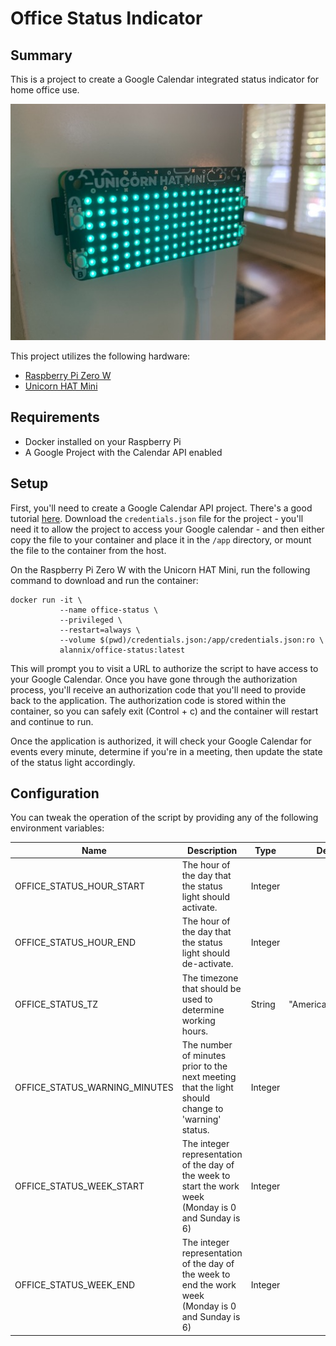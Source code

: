 # Office Status Indicator

## Summary

This is a project to create a Google Calendar integrated status indicator for home office use.

![Office Status Indicator](img/office_status_indicator.jpg)

This project utilizes the following hardware:
- [Raspberry Pi Zero W](https://shop.pimoroni.com/products/raspberry-pi-zero-wh-with-pre-soldered-header)
- [Unicorn HAT Mini](https://shop.pimoroni.com/products/unicorn-hat-mini)

## Requirements

- Docker installed on your Raspberry Pi
- A Google Project with the Calendar API enabled

## Setup

First, you'll need to create a Google Calendar API project.  There's a good tutorial [here](https://developers.google.com/calendar/quickstart/python).  Download the `credentials.json` file for the project - you'll need it to allow the project to access your Google calendar - and then either copy the file to your container and place it in the `/app` directory, or mount the file to the container from the host.

On the Raspberry Pi Zero W with the Unicorn HAT Mini, run the following command to download and run the container:
```
docker run -it \
           --name office-status \
           --privileged \
           --restart=always \
           --volume $(pwd)/credentials.json:/app/credentials.json:ro \
           alannix/office-status:latest
```

This will prompt you to visit a URL to authorize the script to have access to your Google Calendar.  Once you have gone through the authorization process, you'll receive an authorization code that you'll need to provide back to the application.  The authorization code is stored within the container, so you can safely exit (Control + c) and the container will restart and continue to run.

Once the application is authorized, it will check your Google Calendar for events every minute, determine if you're in a meeting, then update the state of the status light accordingly. 

## Configuration

You can tweak the operation of the script by providing any of the following environment variables:

| Name | Description | Type | Default |
|------|-------------|------|:---------:|
| OFFICE_STATUS_HOUR_START | The hour of the day that the status light should activate. | Integer | 8 |
| OFFICE_STATUS_HOUR_END | The hour of the day that the status light should de-activate. | Integer | 18 |
| OFFICE_STATUS_TZ | The timezone that should be used to determine working hours. | String | "America/New_York" |
| OFFICE_STATUS_WARNING_MINUTES | The number of minutes prior to the next meeting that the light should change to 'warning' status. | Integer | 10 |
| OFFICE_STATUS_WEEK_START | The integer representation of the day of the week to start the work week (Monday is 0 and Sunday is 6) | Integer | 0 |
| OFFICE_STATUS_WEEK_END | The integer representation of the day of the week to end the work week (Monday is 0 and Sunday is 6) | Integer | 4 |
